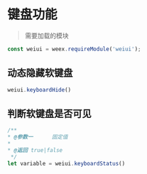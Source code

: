 # 键盘功能

> 需要加载的模块

```js
const weiui = weex.requireModule('weiui');
```

## 动态隐藏软键盘

```js
weiui.keyboardHide()
```

## 判断软键盘是否可见
```js
/**
* @参数一      固定值
* 
* @返回 true|false
 */
let variable = weiui.keyboardStatus()
```